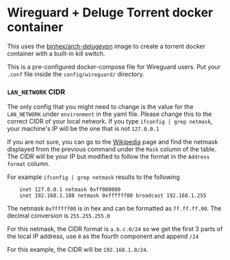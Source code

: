 # Wireguard + Deluge Torrent docker container

This uses the [binhex/arch-delugevpn](https://hub.docker.com/r/binhex/arch-delugevpn/) image to create a torrent docker container
with a built-in kill switch.

This is a pre-configured docker-compose file for Wireguard users. Put your `.conf` file inside the `config/wireguard/` directory.

### `LAN_NETWORK` CIDR

The only config that you might need to change is the value for the `LAN_NETWORK` under `environment` in the yaml file. Please change
this to the correct CIDR of your local network. If you type `ifconfig | grep netmask`, your machine's IP will be the one that is not `127.0.0.1`

If you are not sure, you can go to the [Wikipedia](https://en.wikipedia.org/wiki/Classless_Inter-Domain_Routing#IPv4_CIDR_blocks) page and find the
netmask displayed from the previous command under the `Mask` column of the table. The CIDR will be your IP but modified to follow the format in the `Address format` column.

For example `ifconfig | grep netmask` results to the following

```
	inet 127.0.0.1 netmask 0xff000000
	inet 192.168.1.188 netmask 0xffffff00 broadcast 192.168.1.255
```

The netmask `0xffffff00` is in hex and can be formatted as `ff.ff.ff.00`. The decimal conversion is `255.255.255.0`

For this netmask, the CIDR format is `a.b.c.0/24` so we get the first 3 parts of the local IP address, use `0` as the fourth component and append `/24`

For this example, the CIDR will be `192.168.1.0/24`.
